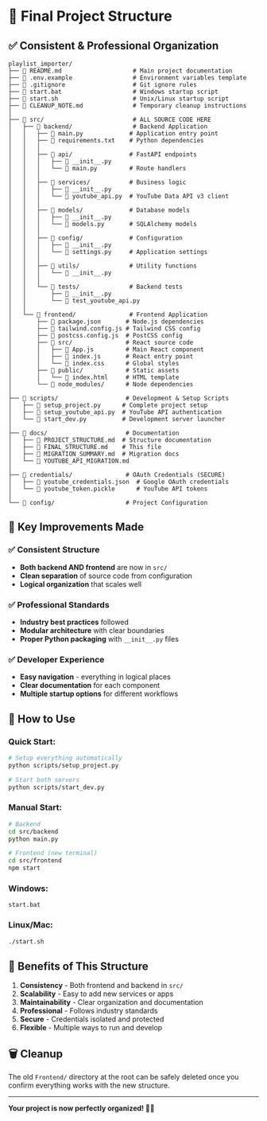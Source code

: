 # 🎯 Final Project Structure

## ✅ **Consistent & Professional Organization**

```
playlist_importer/
├── 📄 README.md                    # Main project documentation
├── 📄 .env.example                 # Environment variables template
├── 📄 .gitignore                   # Git ignore rules
├── 📄 start.bat                    # Windows startup script
├── 📄 start.sh                     # Unix/Linux startup script
├── 📄 CLEANUP_NOTE.md              # Temporary cleanup instructions
│
├── 📁 src/                         # ALL SOURCE CODE HERE
│   ├── 📁 backend/                 # Backend Application
│   │   ├── 📄 main.py             # Application entry point
│   │   ├── 📄 requirements.txt    # Python dependencies
│   │   │
│   │   ├── 📁 api/                # FastAPI endpoints
│   │   │   ├── 📄 __init__.py
│   │   │   └── 📄 main.py         # Route handlers
│   │   │
│   │   ├── 📁 services/           # Business logic
│   │   │   ├── 📄 __init__.py
│   │   │   └── 📄 youtube_api.py  # YouTube Data API v3 client
│   │   │
│   │   ├── 📁 models/             # Database models
│   │   │   ├── 📄 __init__.py
│   │   │   └── 📄 models.py       # SQLAlchemy models
│   │   │
│   │   ├── 📁 config/             # Configuration
│   │   │   ├── 📄 __init__.py
│   │   │   └── 📄 settings.py     # Application settings
│   │   │
│   │   ├── 📁 utils/              # Utility functions
│   │   │   └── 📄 __init__.py
│   │   │
│   │   └── 📁 tests/              # Backend tests
│   │       ├── 📄 __init__.py
│   │       └── 📄 test_youtube_api.py
│   │
│   └── 📁 frontend/               # Frontend Application
│       ├── 📄 package.json       # Node.js dependencies
│       ├── 📄 tailwind.config.js # Tailwind CSS config
│       ├── 📄 postcss.config.js  # PostCSS config
│       ├── 📁 src/               # React source code
│       │   ├── 📄 App.js         # Main React component
│       │   ├── 📄 index.js       # React entry point
│       │   └── 📄 index.css      # Global styles
│       ├── 📁 public/            # Static assets
│       │   └── 📄 index.html     # HTML template
│       └── 📁 node_modules/      # Node dependencies
│
├── 📁 scripts/                   # Development & Setup Scripts
│   ├── 📄 setup_project.py      # Complete project setup
│   ├── 📄 setup_youtube_api.py  # YouTube API authentication
│   └── 📄 start_dev.py          # Development server launcher
│
├── 📁 docs/                      # Documentation
│   ├── 📄 PROJECT_STRUCTURE.md  # Structure documentation
│   ├── 📄 FINAL_STRUCTURE.md    # This file
│   ├── 📄 MIGRATION_SUMMARY.md  # Migration docs
│   └── 📄 YOUTUBE_API_MIGRATION.md
│
├── 📁 credentials/               # OAuth Credentials (SECURE)
│   ├── 📄 youtube_credentials.json  # Google OAuth credentials
│   └── 📄 youtube_token.pickle      # YouTube API tokens
│
└── 📁 config/                    # Project Configuration
```

## 🎉 **Key Improvements Made**

### ✅ **Consistent Structure**
- **Both backend AND frontend** are now in `src/`
- **Clean separation** of source code from configuration
- **Logical organization** that scales well

### ✅ **Professional Standards**
- **Industry best practices** followed
- **Modular architecture** with clear boundaries
- **Proper Python packaging** with `__init__.py` files

### ✅ **Developer Experience**
- **Easy navigation** - everything in logical places
- **Clear documentation** for each component
- **Multiple startup options** for different workflows

## 🚀 **How to Use**

### **Quick Start:**
```bash
# Setup everything automatically
python scripts/setup_project.py

# Start both servers
python scripts/start_dev.py
```

### **Manual Start:**
```bash
# Backend
cd src/backend
python main.py

# Frontend (new terminal)
cd src/frontend
npm start
```

### **Windows:**
```batch
start.bat
```

### **Linux/Mac:**
```bash
./start.sh
```

## 🎯 **Benefits of This Structure**

1. **Consistency** - Both frontend and backend in `src/`
2. **Scalability** - Easy to add new services or apps
3. **Maintainability** - Clear organization and documentation
4. **Professional** - Follows industry standards
5. **Secure** - Credentials isolated and protected
6. **Flexible** - Multiple ways to run and develop

## 🗑️ **Cleanup**

The old `Frontend/` directory at the root can be safely deleted once you confirm everything works with the new structure.

---

**Your project is now perfectly organized! 🎵✨**